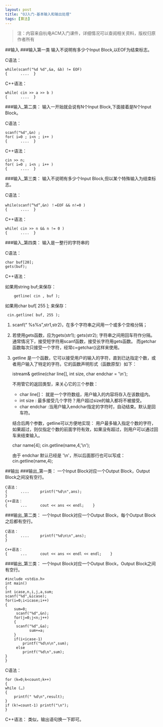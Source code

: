 ```yaml
---
layout: post
title: "OJ入门-基本输入和输出处理"
tags: [算法]
---
```

>注：内容来自杭电ACM入门课件，详细情况可以查阅相关资料，版权归原作者所有

##输入
###输入第一类
输入不说明有多少个Input Block,以EOF为结束标志。


C语法：

	while(scanf("%d %d",&a, &b) != EOF) 
	{      ....  } 
C++语法：

	while( cin >> a >> b ) 
	{      ....  } 
	
###输入_第二类：
输入一开始就会说有N个Input Block,下面接着是N个Input Block。

C语法：

	scanf("%d",&n) ; 
	for( i=0 ; i<n ; i++ ) 
	{      ....  } 
C++语法：

	cin >> n; 
	for( i=0 ; i<n ; i++ ) 
	{      ....  } 
	
###输入_第三类：
输入不说明有多少个Input Block,但以某个特殊输入为结束标志。

C语法：

	while(scanf(“%d”,&n) ！=EOF && n!=0 ) 
	{      ....  } 

C++语法：

	while( cin >> n && n != 0 ) 
	{      ....  } 
	
###输入_第四类：
输入是一整行的字符串的

C语法：

	char buf[20]; 
	gets(buf); 
C++语法：

如果用string buf;来保存：
	
	 	getline( cin , buf ); 
如果用char buf[ 255 ]; 来保存：
	 
	 cin.getline( buf, 255 );
	
	
1. scanf(“ %s%s”,str1,str2)，在多个字符串之间用一个或多个空格分隔；
2. 若使用gets函数，应为gets(str1); gets(str2); 字符串之间用回车符作分隔。
通常情况下，接受短字符用scanf函数，接受长字符用gets函数。
而getchar函数每次只接受一个字符，经常c=getchar()这样来使用。

3. getline 是一个函数，它可以接受用户的输入的字符，直到已达指定个数，或者用户输入了特定的字符。它的函数声明形式（函数原型）如下：

	istream& getline(char line[], int size, char endchar = '\n');
	
	不用管它的返回类型，来关心它的三个参数：
	+ char line[]： 就是一个字符数组，用户输入的内容将存入在该数组内。
	+ int size : 最多接受几个字符？用户超过size的输入都将不被接受。
	+ char endchar :当用户输入endchar指定的字符时，自动结束。默认是回车符。

	结合后两个参数，getline可以方便地实现： 用户最多输入指定个数的字符，如果超过，则仅指定个数的前面字符有效，如果没有超过，则用户可以通过回车来结束输入。

	char name[4];
	cin.getline(name,4,'\n');
	
	由于 endchar 默认已经是 '\n'，所以后面那行也可以写成：
cin.getline(name,4);

##输出
###输出_第一类：
一个Input Block对应一个Output Block，Output Block之间没有空行。

	C语法：
	{      ....     printf("%d\n",ans); 
	} 
	C++语法：
	{      ...      cout << ans << endl;  	} 

###输出_第二类：
一个Input Block对应一个Output Block，每个Output Block之后都有空行。

	C语法：
	{      ....     printf("%d\n\n",ans); 
	} 

	C++语法：
	{      ...      cout << ans << endl << endl;  	}
	
###输出_第三类：
一个Input Block对应一个Output Block，Output Block之间有空行。

	#include <stdio.h>
 	int main()
 	{ 
    int icase,n,i,j,a,sum;
    scanf("%d",&icase);
    for(i=0;i<icase;i++)
  	{
		sum=0;
         scanf("%d",&n);
		for(j=0;j<n;j++)
		{
	     scanf("%d",&a);
               sum+=a;
		}
		if(i<icase-1)
   	   		printf("%d\n\n",sum);
         else
 	   		printf("%d\n",sum);
 	}
 	} 
 
 
 C语法：
 
	for (k=0;k<count;k++) 
	{ 	
	while (…)
	{
		printf(" %d\n",result);
	}
	if (k!=count-1) printf("\n"); 
	}  
C++语法：
	类似，输出语句换一下即可。